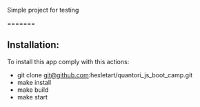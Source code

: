 Simple project for testing

=======

## Installation:

To install this app comply with this actions:

* git clone git@github.com:hexletart/quantori_js_boot_camp.git
* make install
* make build
* make start
